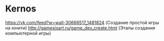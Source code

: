 # Kernos
https://vk.com/feed?w=wall-30666517_1481824 (Создание простой игры на юнити)
http://gamesisart.ru/game_dev_create.html (Этапы создания компьютерной игры)
